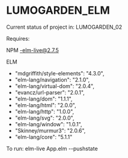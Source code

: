 # LUMOGARDEN_ELM

Current status of project in: LUMOGARDEN_02

Requires: 

NPM
  -elm-live@2.7.5
  
ELM
  * "mdgriffith/style-elements": "4.3.0",
  * "elm-lang/navigation": "2.1.0",
  * "elm-lang/virtual-dom": "2.0.4",
  * "evancz/url-parser": "2.0.1",
  * "elm-lang/dom": "1.1.1",
  *  "elm-lang/html": "2.0.0",
  *  "elm-lang/http": "1.0.0",
  *  "elm-lang/svg": "2.0.0",
  *  "elm-lang/window": "1.0.1",
  *  "Skinney/murmur3": "2.0.6",
  *  "elm-lang/core": "5.1.1"
    
To run: elm-live App.elm --pushstate
